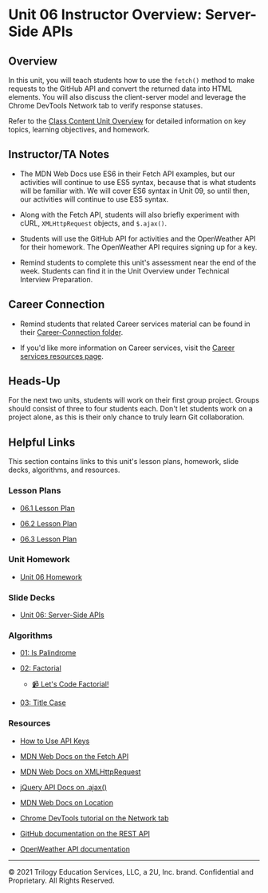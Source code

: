 # Unit 06 Instructor Overview: Server-Side APIs

## Overview

In this unit, you will teach students how to use the `fetch()` method to make requests to the GitHub API and convert the returned data into HTML elements. You will also discuss the client-server model and leverage the Chrome DevTools Network tab to verify response statuses.

Refer to the [Class Content Unit Overview](../../../01-Class-Content/06-Server-Side-APIs/README.md) for detailed information on key topics, learning objectives, and homework.

## Instructor/TA Notes

* The MDN Web Docs use ES6 in their Fetch API examples, but our activities will continue to use ES5 syntax, because that is what students will be familiar with. We will cover ES6 syntax in Unit 09, so until then, our activities will continue to use ES5 syntax.

* Along with the Fetch API, students will also briefly experiment with cURL, `XMLHttpRequest` objects, and `$.ajax()`.

* Students will use the GitHub API for activities and the OpenWeather API for their homework. The OpenWeather API requires signing up for a key.

* Remind students to complete this unit's assessment near the end of the week. Students can find it in the Unit Overview under Technical Interview Preparation.

## Career Connection

* Remind students that related Career services material can be found in their [Career-Connection folder](../../../01-Class-Content/06-Server-Side-APIs/04-Career-Connection/README.md).

* If you'd like more information on Career services, visit the [Career services resources page](https://careernetwork.2u.com/).

## Heads-Up

For the next two units, students will work on their first group project. Groups should consist of three to four students each. Don't let students work on a project alone, as this is their only chance to truly learn Git collaboration.

## Helpful Links

This section contains links to this unit's lesson plans, homework, slide decks, algorithms, and resources.

### Lesson Plans

  * [06.1 Lesson Plan](./01-Day_Fetch-Request/06.1-LESSON-PLAN.md)

  * [06.2 Lesson Plan](./02-Day_Fetch-Location/06.2-LESSON-PLAN.md)
  
  * [06.3 Lesson Plan](./03-Day_Fetch-Review/06.3-LESSON-PLAN.md)

### Unit Homework

  * [Unit 06 Homework](../../../01-Class-Content/06-Server-Side-APIs/02-Homework)

### Slide Decks

  * [Unit 06: Server-Side APIs](https://docs.google.com/presentation/d/1tL0nVHEJVeR5Bi1C1bDBUAOY2ncW9ySReklGIAzaRms/edit?usp=sharing)

### Algorithms

  * [01: Is Palindrome](../../../01-Class-Content/06-Server-Side-APIs/03-Algorithms/01-is-palindrome)

  * [02: Factorial](../../../01-Class-Content/06-Server-Side-APIs/03-Algorithms/02-factorial)

    * [📹 Let's Code Factorial!](https://2u-20.wistia.com/medias/gnyfobes5c)

  * [03: Title Case](../../../01-Class-Content/06-Server-Side-APIs/03-Algorithms/03-title-case)

### Resources

  * [How to Use API Keys](https://coding-boot-camp.github.io/full-stack/apis/how-to-use-api-keys)
  
  * [MDN Web Docs on the Fetch API](https://developer.mozilla.org/en-US/docs/Web/API/Fetch_API/Using_Fetch)

  * [MDN Web Docs on XMLHttpRequest](https://developer.mozilla.org/en-US/docs/Web/API/XMLHttpRequest)

  * [jQuery API Docs on .ajax()](https://api.jquery.com/jquery.ajax/)

  * [MDN Web Docs on Location](https://developer.mozilla.org/en-US/docs/Web/API/Location)

  * [Chrome DevTools tutorial on the Network tab](https://developers.google.com/web/tools/chrome-devtools/network)

  * [GitHub documentation on the REST API](https://docs.github.com/en/rest/reference)

  * [OpenWeather API documentation](https://openweathermap.org/api)

---
© 2021 Trilogy Education Services, LLC, a 2U, Inc. brand. Confidential and Proprietary. All Rights Reserved.
